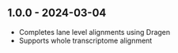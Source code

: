 ## 1.0.0 - 2024-03-04
- Completes lane level alignments using Dragen
- Supports whole transcriptome alignment